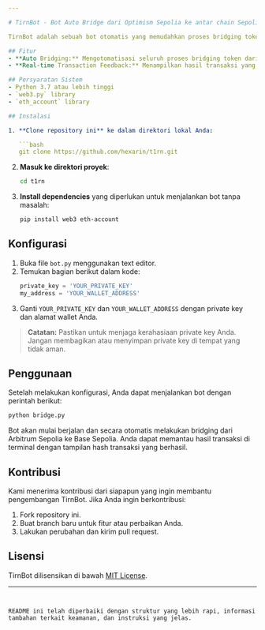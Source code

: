 ```yaml
---

# TirnBot - Bot Auto Bridge dari Optimism Sepolia ke antar chain Sepolia lainnya

TirnBot adalah sebuah bot otomatis yang memudahkan proses bridging token dari jaringan **Arbitrum Sepolia** ke **Base Sepolia**. Bot ini dikembangkan untuk mendukung pengguna yang ingin mengotomatisasi proses perpindahan aset antara dua jaringan testnet tersebut.

## Fitur
- **Auto Bridging:** Mengotomatisasi seluruh proses bridging token dari Arbitrum Sepolia ke Base Sepolia.
- **Real-time Transaction Feedback:** Menampilkan hasil transaksi yang berhasil dengan informasi hash transaksi secara real-time.

## Persyaratan Sistem
- Python 3.7 atau lebih tinggi
- `web3.py` library
- `eth_account` library

## Instalasi

1. **Clone repository ini** ke dalam direktori lokal Anda:

   ```bash
   git clone https://github.com/hexarin/t1rn.git
   ```

2. **Masuk ke direktori proyek**:

   ```bash
   cd t1rn
   ```

3. **Install dependencies** yang diperlukan untuk menjalankan bot tanpa masalah:

   ```bash
   pip install web3 eth-account
   ```

## Konfigurasi

1. Buka file `bot.py` menggunakan text editor.
2. Temukan bagian berikut dalam kode:
   ```python
   private_key = 'YOUR_PRIVATE_KEY'
   my_address = 'YOUR_WALLET_ADDRESS'
   ```
3. Ganti `YOUR_PRIVATE_KEY` dan `YOUR_WALLET_ADDRESS` dengan private key dan alamat wallet Anda.

> **Catatan:** Pastikan untuk menjaga kerahasiaan private key Anda. Jangan membagikan atau menyimpan private key di tempat yang tidak aman.

## Penggunaan

Setelah melakukan konfigurasi, Anda dapat menjalankan bot dengan perintah berikut:

   ```bash
   python bridge.py
   ```

Bot akan mulai berjalan dan secara otomatis melakukan bridging dari Arbitrum Sepolia ke Base Sepolia. Anda dapat memantau hasil transaksi di terminal dengan tampilan hash transaksi yang berhasil.

## Kontribusi

Kami menerima kontribusi dari siapapun yang ingin membantu pengembangan TirnBot. Jika Anda ingin berkontribusi:

1. Fork repository ini.
2. Buat branch baru untuk fitur atau perbaikan Anda.
3. Lakukan perubahan dan kirim pull request.

## Lisensi

TirnBot dilisensikan di bawah [MIT License](LICENSE).

---
```


README ini telah diperbaiki dengan struktur yang lebih rapi, informasi tambahan terkait keamanan, dan instruksi yang jelas.
